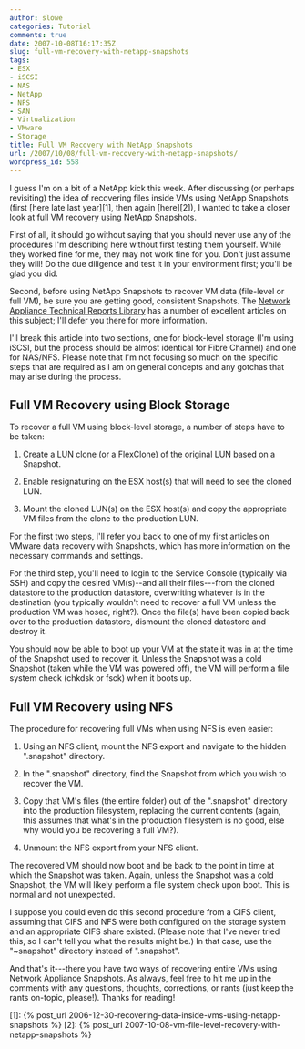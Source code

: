 ```yaml
---
author: slowe
categories: Tutorial
comments: true
date: 2007-10-08T16:17:35Z
slug: full-vm-recovery-with-netapp-snapshots
tags:
- ESX
- iSCSI
- NAS
- NetApp
- NFS
- SAN
- Virtualization
- VMware
- Storage
title: Full VM Recovery with NetApp Snapshots
url: /2007/10/08/full-vm-recovery-with-netapp-snapshots/
wordpress_id: 558
---
```


I guess I'm on a bit of a NetApp kick this week. After discussing (or perhaps revisiting) the idea of recovering files inside VMs using NetApp Snapshots (first [here late last year][1], then again [here][2]), I wanted to take a closer look at full VM recovery using NetApp Snapshots.

First of all, it should go without saying that you should never use any of the procedures I'm describing here without first testing them yourself. While they worked fine for me, they may not work fine for you. Don't just assume they will! Do the due diligence and test it in your environment first; you'll be glad you did.

Second, before using NetApp Snapshots to recover VM data (file-level or full VM), be sure you are getting good, consistent Snapshots. The [Network Appliance Technical Reports Library](http://www.netapp.com/library/tr/) has a number of excellent articles on this subject; I'll defer you there for more information.

I'll break this article into two sections, one for block-level storage (I'm using iSCSI, but the process should be almost identical for Fibre Channel) and one for NAS/NFS. Please note that I'm not focusing so much on the specific steps that are required as I am on general concepts and any gotchas that may arise during the process.

## Full VM Recovery using Block Storage

To recover a full VM using block-level storage, a number of steps have to be taken:

1. Create a LUN clone (or a FlexClone) of the original LUN based on a Snapshot.

2. Enable resignaturing on the ESX host(s) that will need to see the cloned LUN.

3. Mount the cloned LUN(s) on the ESX host(s) and copy the appropriate VM files from the clone to the production LUN.

For the first two steps, I'll refer you back to one of my first articles on VMware data recovery with Snapshots, which has more information on the necessary commands and settings.

For the third step, you'll need to login to the Service Console (typically via SSH) and copy the desired VM(s)--and all their files---from the cloned datastore to the production datastore, overwriting whatever is in the destination (you typically wouldn't need to recover a full VM unless the production VM was hosed, right?). Once the file(s) have been copied back over to the production datastore, dismount the cloned datastore and destroy it.

You should now be able to boot up your VM at the state it was in at the time of the Snapshot used to recover it. Unless the Snapshot was a cold Snapshot (taken while the VM was powered off), the VM will perform a file system check (chkdsk or fsck) when it boots up.

## Full VM Recovery using NFS

The procedure for recovering full VMs when using NFS is even easier:

1. Using an NFS client, mount the NFS export and navigate to the hidden ".snapshot" directory.

2. In the ".snapshot" directory, find the Snapshot from which you wish to recover the VM.

3. Copy that VM's files (the entire folder) out of the ".snapshot" directory into the production filesystem, replacing the current contents (again, this assumes that what's in the production filesystem is no good, else why would you be recovering a full VM?).

4. Unmount the NFS export from your NFS client.

The recovered VM should now boot and be back to the point in time at which the Snapshot was taken. Again, unless the Snapshot was a cold Snapshot, the VM will likely perform a file system check upon boot. This is normal and not unexpected.

I suppose you could even do this second procedure from a CIFS client, assuming that CIFS and NFS were both configured on the storage system and an appropriate CIFS share existed. (Please note that I've never tried this, so I can't tell you what the results might be.) In that case, use the "~snapshot" directory instead of ".snapshot".

And that's it---there you have two ways of recovering entire VMs using Network Appliance Snapshots. As always, feel free to hit me up in the comments with any questions, thoughts, corrections, or rants (just keep the rants on-topic, please!). Thanks for reading!

[1]: {% post_url 2006-12-30-recovering-data-inside-vms-using-netapp-snapshots %}
[2]: {% post_url 2007-10-08-vm-file-level-recovery-with-netapp-snapshots %}
